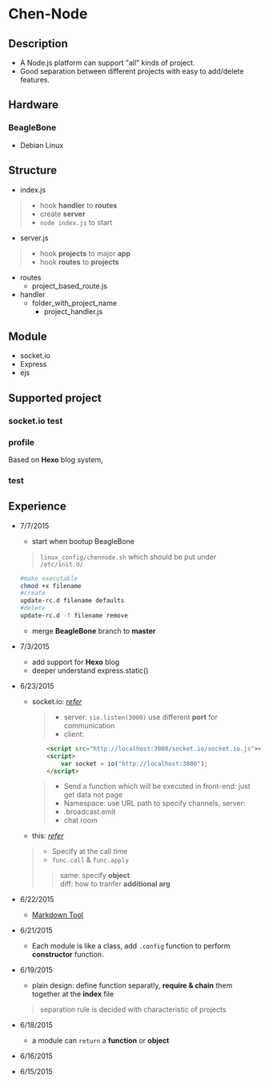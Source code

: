 # Chen-Node

## Description

* A Node.js platform can support "all" kinds of project.
* Good separation between different projects with easy to add/delete features.

## Hardware

### BeagleBone
* Debian Linux

## Structure

* index.js
> * hook **handler** to **routes**
> * create **server**
> * `node index.js` to start

* server.js
> * hook **projects** to major **app**
> *  hook **routes** to **projects**
* routes
    * project_based_route.js
* handler
    * folder_with_project_name
        * project_handler.js

## Module

* socket.io
* Express
* ejs

## Supported project

### socket.io test
### profile
Based on **Hexo** blog system,
### test

## Experience
* 7/7/2015
	* start when bootup BeagleBone
	> `linux_config/chennode.sh` which should be put under `/etc/init.d/`<br>
	```bash
	#make executable
	chmod +x filename
	#create
	update-rc.d filename defaults
	#delete
	update-rc.d -f filename remove
	```

	* merge **BeagleBone** branch to **master**

* 7/3/2015
    * add support for **Hexo** blog
    * deeper understand express.static()

* 6/23/2015
    * socket.io: [*refer*](https://www.youtube.com/watch?v=nN6gFQMr3yU)
        >* server: `sio.listen(3000)` use different **port** for communication
        >* client:

		```html
        	<script src="http://localhost:3000/socket.io/socket.io.js"></script>
         	<script>
             	var socket = io("http://localhost:3000");
         	</script>
		```
		>* Send a function which will be executed in front-end: just get data not page
    	>* Namespace: use URL path to specify channels, server:
		>* .broadcast.emit
		>* chat room

	* this: [*refer*](http://book.mixu.net/node/ch4.html)
	>* Specify at the call time <br>
	>* `func.call` & `func.apply`
	>> same: specify **object**<br> diff: how to tranfer **additional arg**
* 6/22/2015
    * [Markdown Tool](https://github.com/mixu/markdown-styles)
* 6/21/2015
    * Each module is like a  class, add  `.config` function to perform **constructor** function.
* 6/19/2015
    * plain design: define function separatly, **require & chain** them together at the **index** file
	> separation rule is decided with characteristic of projects
* 6/18/2015
	* a module can `return` a **function** or **object**
* 6/16/2015
* 6/15/2015
